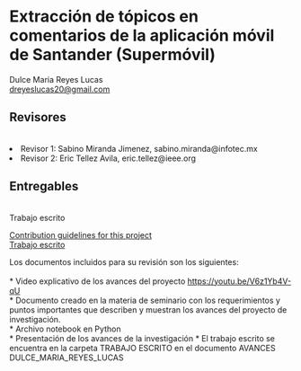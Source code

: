 # Extracción de tópicos en comentarios de la aplicación móvil de Santander (Supermóvil)

Dulce Maria Reyes Lucas</br>
dreyeslucas20@gmail.com

## Revisores
<br>
<li>Revisor 1: Sabino Miranda Jimenez, sabino.miranda@infotec.mx</li>
<li>Revisor 2: Eric Tellez Avila, eric.tellez@ieee.org</li>

## Entregables
<br>
Trabajo escrito 

   [Contribution guidelines for this project](docs/CONTRIBUTING.md)
   <br>
   [Trabajo escrito](/README.md)
   
Los documentos incluidos para su revisión son los siguientes:<br>
<br>
    * Video explicativo de los avances del proyecto https://youtu.be/V6z1Yb4V-qU <br>
    * Documento creado en la materia de seminario con los requerimientos y puntos importantes que describen y muestran los avances del proyecto de investigación.<br>
    * Archivo notebook en Python <br>
    * Presentación de los avances de la investigación
    * El trabajo escrito se encuentra en la carpeta TRABAJO ESCRITO en el documento AVANCES DULCE_MARIA_REYES_LUCAS
